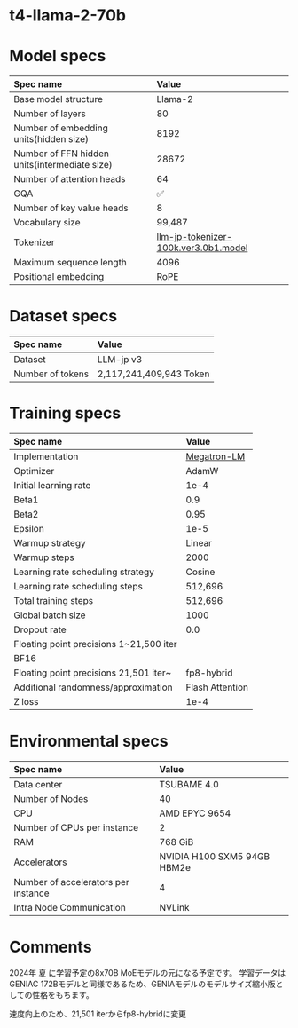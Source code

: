 # t4-llama-2-70b

# Model specs

|Spec name|Value|
|:---|:---|
|Base model structure|Llama-2|
|Number of layers|80|
|Number of embedding units(hidden size)|8192|
|Number of FFN hidden units(intermediate size)|28672|
|Number of attention heads|64|
|GQA|✅|
|Number of key value heads|8|
|Vocabulary size|99,487|
|Tokenizer|[llm-jp-tokenizer-100k.ver3.0b1.model](https://github.com/llm-jp/llm-jp-tokenizer/blob/870a27ce6872e105e4b76cdf2e68c8b7ebfc6a37/models/ver3.0/llm-jp-tokenizer-100k.ver3.0b1.model)|
|Maximum sequence length|4096|
|Positional embedding|RoPE|

# Dataset specs
|Spec name|Value|
|:---|:---|
|Dataset|LLM-jp v3|
|Number of tokens|2,117,241,409,943 Token|

# Training specs

|Spec name|Value|
|:---|:---|
|Implementation|[Megatron-LM](https://github.com/llm-jp/Megatron-LM/tree/7b45c6ca5793ab3c7eba7c53863930dd538b83bf)|
|Optimizer|AdamW|
|Initial learning rate|1e-4|
|Beta1|0.9|
|Beta2|0.95|
|Epsilon|1e-5|
|Warmup strategy|Linear|
|Warmup steps|2000|
|Learning rate scheduling strategy|Cosine|
|Learning rate scheduling steps|512,696|
|Total training steps|512,696|
|Global batch size|1000|
|Dropout rate|0.0|
|Floating point precisions 1~21,500 iter|
BF16|
|Floating point precisions 21,501 iter~|fp8-hybrid|
|Additional randomness/approximation|Flash Attention|
|Z loss|1e-4|

# Environmental specs

|Spec name|Value|
|:---|:---|
|Data center|TSUBAME 4.0|
|Number of Nodes|40|
|CPU|AMD EPYC 9654|
|Number of CPUs per instance|2|
|RAM|768 GiB|
|Accelerators| NVIDIA H100 SXM5 94GB HBM2e |
|Number of accelerators per instance|4|
|Intra Node Communication |NVLink|

# Comments

2024年 夏 に学習予定の8x70B MoEモデルの元になる予定です。
学習データはGENIAC 172Bモデルと同様であるため、GENIAモデルのモデルサイズ縮小版としての性格をもちます。

速度向上のため、21,501 iterからfp8-hybridに変更